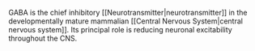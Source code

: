 GABA is the chief inhibitory [[Neurotransmitter|neurotransmitter]] in the developmentally mature mammalian [[Central Nervous System|central nervous system]]. Its principal role is reducing neuronal excitability throughout the CNS.

